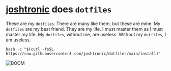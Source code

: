 # [joshtronic](https://joshtronic.com) does `dotfiles`

These are my `dotfiles`. There are many like them, but these are mine. My
`dotfiles` are my best friend. They are my life. I must master them as I must
master my life. My `dotfiles`, without me, are useless. Without my `dotfiles`, I
am useless.

```shell
bash -c "$(curl -fsSL https://raw.githubusercontent.com/joshtronic/dotfiles/main/install)"
```

![BOOM](https://media.giphy.com/media/laUY2MuoktHPy/source.gif)
